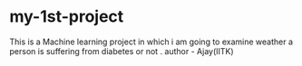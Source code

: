 # my-1st-project
This is a Machine learning project in which i am going to examine weather a person is suffering from diabetes or not .
author - Ajay(IITK)